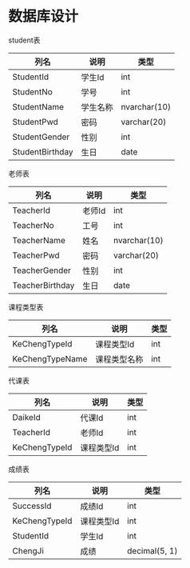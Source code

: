 # 数据库设计

student表

| 列名            | 说明     | 类型         |
| --------------- | -------- | ------------ |
| StudentId       | 学生Id   | int          |
| StudentNo       | 学号     | int          |
| StudentName     | 学生名称 | nvarchar(10) |
| StudentPwd      | 密码     | varchar(20)  |
| StudentGender   | 性别     | int          |
| StudentBirthday | 生日     | date         |



老师表

| 列名            | 说明   | 类型         |
| --------------- | ------ | ------------ |
| TeacherId       | 老师Id | int          |
| TeacherNo       | 工号   | int          |
| TeacherName     | 姓名   | nvarchar(10) |
| TeacherPwd      | 密码   | varchar(20)  |
| TeacherGender   | 性别   | int          |
| TeacherBirthday | 生日   | date         |



课程类型表

| 列名            | 说明         | 类型 |
| --------------- | ------------ | ---- |
| KeChengTypeId   | 课程类型Id   | int  |
| KeChengTypeName | 课程类型名称 | int  |



代课表

| 列名          | 说明       | 类型 |
| ------------- | ---------- | ---- |
| DaikeId       | 代课Id     | int  |
| TeacherId     | 老师Id     | int  |
| KeChengTypeId | 课程类型Id | int  |



成绩表

| 列名          | 说明       | 类型          |
| ------------- | ---------- | ------------- |
| SuccessId     | 成绩Id     | int           |
| KeChengTypeId | 课程类型Id | int           |
| StudentId     | 学生Id     | int           |
| ChengJi       | 成绩       | decimal(5, 1) |

